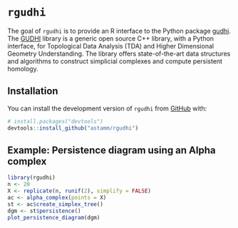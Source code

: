 
<!-- README.md is generated from README.Rmd. Please edit that file -->

# `rgudhi`

<!-- badges: start -->
<!-- badges: end -->

The goal of `rgudhi` is to provide an R interface to the Python package
[gudhi](https://gudhi.inria.fr/python/latest/). The
[GUDHI](https://gudhi.inria.fr) library is a generic open source C++
library, with a Python interface, for Topological Data Analysis (TDA)
and Higher Dimensional Geometry Understanding. The library offers
state-of-the-art data structures and algorithms to construct simplicial
complexes and compute persistent homology.

## Installation

You can install the development version of `rgudhi` from
[GitHub](https://github.com/) with:

``` r
# install.packages("devtools")
devtools::install_github("astamm/rgudhi")
```

## Example: Persistence diagram using an Alpha complex

``` r
library(rgudhi)
n <- 20
X <- replicate(n, runif(2), simplify = FALSE)
ac <- alpha_complex(points = X)
st <- ac$create_simplex_tree()
dgm <- st$persistence()
plot_persistence_diagram(dgm)
```
